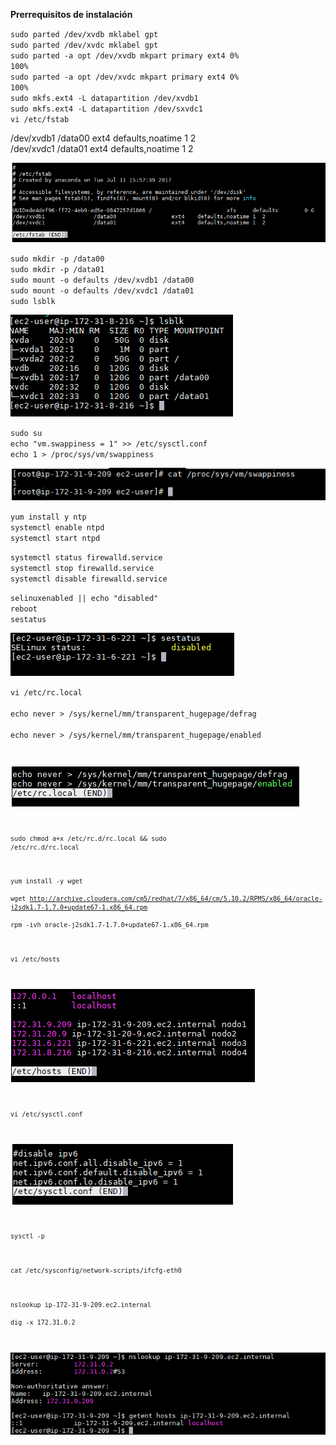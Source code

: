 **Prerrequisitos de instalación**
    
<code>sudo parted /dev/xvdb mklabel gpt</code>  
<code>sudo parted /dev/xvdc mklabel gpt</code>  
<code>sudo parted -a opt /dev/xvdb mkpart primary ext4 0% 100%</code>  
<code>sudo parted -a opt /dev/xvdc mkpart primary ext4 0% 100%</code>  
<code>sudo mkfs.ext4 -L datapartition /dev/xvdb1</code>  
<code>sudo mkfs.ext4 -L datapartition /dev/sxvdc1</code>  
<code>vi /etc/fstab</code>  
  
/dev/xvdb1 /data00 ext4 defaults,noatime 1 2  
/dev/xvdc1 /data01 ext4 defaults,noatime 1 2  

![fstab](https://github.com/AlanEsquivel42/SEBC/blob/master/installation/labs/fstab.PNG)  
  
<code>sudo mkdir -p /data00</code>  
<code>sudo mkdir -p /data01</code>  
<code>sudo mount -o defaults /dev/xvdb1 /data00</code>  
<code>sudo mount -o defaults /dev/xvdc1 /data01</code>  
<code>sudo lsblk</code>  
  
![fstab](https://github.com/AlanEsquivel42/SEBC/blob/master/installation/labs/lsblk.PNG)    
  
<code>sudo su</code>  
<code>echo "vm.swappiness = 1" >> /etc/sysctl.conf</code>  
<code>echo 1 > /proc/sys/vm/swappiness</code>  
  
![swap](https://github.com/AlanEsquivel42/SEBC/blob/master/installation/labs/swap.PNG)  
  
<code>yum install y ntp</code>  
<code>systemctl enable ntpd</code>  
<code>systemctl start ntpd</code>  
  
<code>systemctl status firewalld.service</code>  
<code>systemctl stop firewalld.service</code>  
<code>systemctl disable firewalld.service</code>  
  
<code>selinuxenabled || echo "disabled"</code>  
<code>reboot</code>  
<code>sestatus</code>  
  
![sestatus](https://github.com/AlanEsquivel42/SEBC/blob/master/installation/labs/sestatus.PNG)  
  
<code>vi /etc/rc.local  
echo never > /sys/kernel/mm/transparent_hugepage/defrag  
echo never > /sys/kernel/mm/transparent_hugepage/enabled  
    
![rclocal](https://github.com/AlanEsquivel42/SEBC/blob/master/installation/labs/rclocal.PNG)  
  
<code>sudo chmod a+x /etc/rc.d/rc.local && sudo /etc/rc.d/rc.local</code>  
  
<code>yum install -y wget</code>  
<code>wget http://archive.cloudera.com/cm5/redhat/7/x86_64/cm/5.10.2/RPMS/x86_64/oracle-j2sdk1.7-1.7.0+update67-1.x86_64.rpm</code>  
<code>rpm -ivh oracle-j2sdk1.7-1.7.0+update67-1.x86_64.rpm</code>  
  
<code>vi /etc/hosts</code>  
  
![hosts](https://github.com/AlanEsquivel42/SEBC/blob/master/installation/labs/etchosts.PNG)  
  
<code>vi /etc/sysctl.conf</code>  
  
![sysctl](https://github.com/AlanEsquivel42/SEBC/blob/master/installation/labs/sysctlconf.PNG)      
  
<code>sysctl -p</code>  
  
<code>cat /etc/sysconfig/network-scripts/ifcfg-eth0</code>  
  
<code>nslookup ip-172-31-9-209.ec2.internal</code>  
<code>dig -x 172.31.0.2</code>  
  
 ![nslookup](https://github.com/AlanEsquivel42/SEBC/blob/master/installation/labs/nslookup.PNG)
